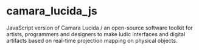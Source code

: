 camara_lucida_js
================

JavaScript version of Camara Lucida / an open-source software toolkit for artists, programmers and designers to make ludic interfaces and digital artifacts based on real-time projection mapping on physical objects.